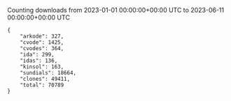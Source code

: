 
Counting downloads from 2023-01-01 00:00:00+00:00 UTC to 2023-06-11 00:00:00+00:00 UTC

```
{
    "arkode": 327,
    "cvode": 1425,
    "cvodes": 364,
    "ida": 299,
    "idas": 136,
    "kinsol": 163,
    "sundials": 18664,
    "clones": 49411,
    "total": 70789
}
```
